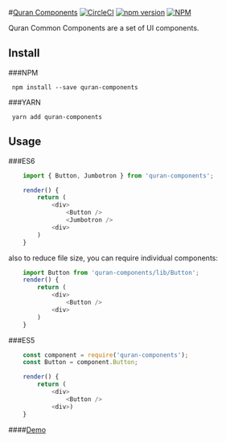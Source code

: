 #[Quran Components](https://quran.github.io/common-components/#/) [![CircleCI](https://circleci.com/gh/quran/common-components.svg?style=svg)](https://circleci.com/gh/quran/common-components) [![npm version](https://badge.fury.io/js/quran-components.svg)](https://www.npmjs.com/package/quran-components) [![NPM](https://img.shields.io/npm/dm/quran-components.svg?style=flat-square)](https://www.npmjs.com/package/quran-components)

Quran Common Components are a set of UI components. 

## Install

###NPM

` npm install --save quran-components`

###YARN

` yarn add quran-components`

## Usage
###ES6

```js 
	import { Button, Jumbotron } from 'quran-components';

	render() {
		return (
			<div>
				<Button />
				<Jumbotron />
			<div>
		)
	}
```

also to reduce file size, you can require individual components:

```js 
	import Button from 'quran-components/lib/Button';
	render() {
		return (
			<div>
				<Button />
			<div>
		)
	}
```

###ES5

```js 
	const component = require('quran-components');
	const Button = component.Button;

	render() {
   		return (
			<div>
				<Button />
			<div>)
	}
```



####[Demo](https://quran.github.io/common-components/)

